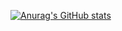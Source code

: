 
[![Anurag's GitHub stats](https://github-readme-stats.vercel.app/api?username=Javi3Code&count_private=true)](https://github.com/anuraghazra/github-readme-stats)
